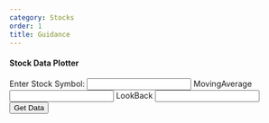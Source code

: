 ```yaml
---
category: Stocks
order: 1
title: Guidance
---
```

<script src="{{ site.baseurl }}/scripts/stocks.js"></script>
<script src="https://cdn.plot.ly/plotly-latest.min.js"></script>

#### Stock Data Plotter
<div class="stock_container">
    <form id="stock_form">
        <label id="stock_label" for="stock_symbol">Enter Stock Symbol:</label>
        <input type="text" id="stock_symbol" name="symbol" required>
        <label id="stock_mva_label" for="stock_mva_symbol">MovingAverage</label>
        <input type="text" id="stock_mva_symbol" name="symbol">
          <label id="stock_window_label" for="stock_window_symbol">LookBack</label>
        <input type="text" id="stock_window_symbol" name="symbol">
        <button id="stock_button" type="submit">Get Data</button>
    </form>
    <div id="stock_plot"></div>
    <div id="stock_hist"></div>
</div>

<script>
        document.getElementById('stock_form').addEventListener('submit', async function(event) {
            event.preventDefault();

            const symbol = document.getElementById('stock_symbol').value.trim();
            if (!symbol) {
                alert('Please enter a stock symbol.');
                return;
            }
         const mva = document.getElementById('stock_mva_symbol').value.trim();
         const window = document.getElementById('stock_window_symbol').value.trim();
            try {
                const data = await getStockData(symbol);
                const dates =  data.data.map(entry => entry.date);
                const prices =  data.data.map(entry => entry.adjClose);
                const result= await calculateBuyAndSell(dates,prices,mva?mva:3,window?window:10)

                // Plot data using Plotly
                const trace = {
                    x: dates,
                    y: prices,
                    type: 'scatter',
                    mode: 'lines',
                    name: `${symbol} Closing Prices`
                };

                const trace1 = {
                    x: result.sellPrices.map(entry => entry.date),
                    y: result.sellPrices.map(entry => entry.price),
                    type: 'scatter',
                    mode: 'markers',
                    name: `${symbol} Sell Signal`
                };

                const trace2 = {
                    x: result.buyPrices.map(entry => entry.date),
                    y: result.buyPrices.map(entry => entry.price),
                    type: 'scatter',
                    mode: 'markers',
                    name: `${symbol} Buy Signal`
                };

                const layout = {
                    title: `Daily Closing Prices for ${symbol}`,
                    xaxis: { title: 'Date' },
                    yaxis: { title: 'Price (USD)' }
                };

                Plotly.newPlot('stock_plot', [trace,trace1,trace2], layout);

                const traceHist = {
                    x: result.ratio,  // data array
                    type: 'histogram',  // specify the type as histogram
                    marker: {
                        color: 'rgba(0,123,255,0.7)',  // Color of the bars
                        line: {
                            color: 'rgba(0,123,255,1)',  // Border color
                            width: 1  // Border width
                        }
                    },
                    nbinsx: 20,  // Number of bins in the histogram
                };

                // Layout configuration
                const layoutHist = {
                    title: ' Gain Ratio Histogram',
                    xaxis: {
                        title: 'Gains Ratio',
                    },
                    yaxis: {
                        title: 'Frequency',
                    },
                };

                // Create the plot
                Plotly.newPlot('stock_hist', [traceHist], layoutHist);

     } catch (error) {
                console.error('Error:', error);
                alert('An error occurred while fetching or plotting data. Please try again.');
            }
        });
</script>

